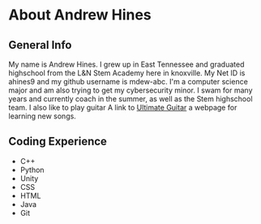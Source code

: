 # About Andrew Hines
## General Info
My name is Andrew Hines. I grew up in East Tennessee and graduated highschool from the L&N Stem Academy here in knoxville.
My Net ID is ahines9 and my github username is mdew-abc. I'm a computer science major and am also trying to get my cybersecurity minor.
I swam for many years and currently coach in the summer, as well as the Stem highschool team. I also like to play guitar
A link to [Ultimate Guitar](https://www.ultimate-guitar.com) a webpage for learning new songs.
## Coding Experience
* C++
* Python
* Unity
* CSS
* HTML
* Java
* Git